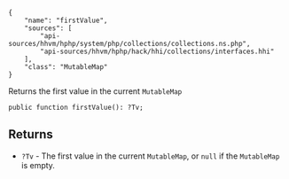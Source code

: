 ``` yamlmeta
{
    "name": "firstValue",
    "sources": [
        "api-sources/hhvm/hphp/system/php/collections/collections.ns.php",
        "api-sources/hhvm/hphp/hack/hhi/collections/interfaces.hhi"
    ],
    "class": "MutableMap"
}
```




Returns the first value in the current ` MutableMap `




``` Hack
public function firstValue(): ?Tv;
```




## Returns




+ ` ?Tv ` - The first value in the current `` MutableMap ``,  or ``` null ``` if the
  ```` MutableMap ```` is empty.
<!-- HHAPIDOC -->
